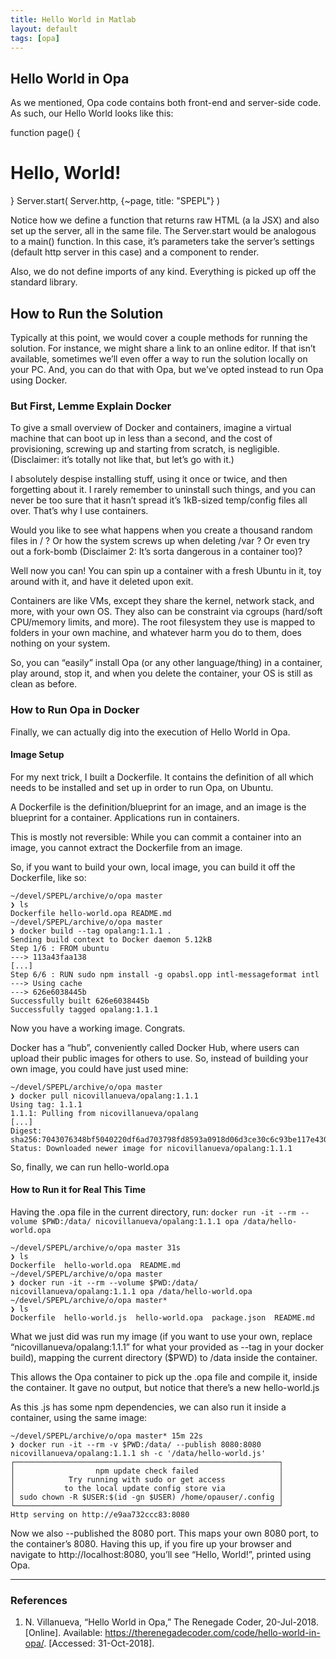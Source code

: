 ```yaml
---
title: Hello World in Matlab
layout: default
tags: [opa]
---
```


## Hello World in Opa

As we mentioned, Opa code contains both front-end and server-side code. As
such, our Hello World looks like this:

function page() {
  <h1>Hello, World!</h1>
}
Server.start(
  Server.http,
  {~page, title: "SPEPL"}
)

Notice how we define a function that returns raw HTML (a la JSX) and also set
up the server, all in the same file. The Server.start would be analogous to a
main() function. In this case, it’s parameters take the server’s settings
(default http server in this case) and a component to render.

Also, we do not define imports of any kind. Everything is picked up off the
standard library.

## How to Run the Solution

Typically at this point, we would cover a couple methods for running the solution.
For instance, we might share a link to an online editor. If that isn’t available,
sometimes we’ll even offer a way to run the solution locally on your PC. And,
you can do that with Opa, but we’ve opted instead to run Opa using Docker.

### But First, Lemme Explain Docker

To give a small overview of Docker and containers, imagine a virtual machine that
can boot up in less than a second, and the cost of provisioning, screwing up and
starting from scratch, is negligible. (Disclaimer: it’s totally not like that,
but let’s go with it.)

I absolutely despise installing stuff, using it once or twice, and then forgetting
about it. I rarely remember to uninstall such things, and you can never be too
sure that it hasn’t spread it’s 1kB-sized temp/config files all over. That’s why
I use containers.

Would you like to see what happens when you create a thousand random files
in / ? Or how the system screws up when deleting /var ? Or even try out a
fork-bomb (Disclaimer 2: It’s sorta dangerous in a container too)?

Well now you can! You can spin up a container with a fresh Ubuntu in it, toy
around with it, and have it deleted upon exit.

Containers are like VMs, except they share the kernel, network stack, and more,
with your own OS. They also can be constraint via cgroups (hard/soft CPU/memory
limits, and more). The root filesystem they use is mapped to folders in your
own machine, and whatever harm you do to them, does nothing on your system.

So, you can “easily” install Opa (or any other language/thing) in a container,
play around, stop it, and when you delete the container, your OS is still as
clean as before.

### How to Run Opa in Docker

Finally, we can actually dig into the execution of Hello World in Opa.

#### Image Setup

For my next trick, I built a Dockerfile. It contains the definition of all
which needs to be installed and set up in order to run Opa, on Ubuntu.

A Dockerfile is the definition/blueprint for an image, and an image is the
blueprint for a container. Applications run in containers.

This is mostly not reversible: While you can commit a container into an image,
you cannot extract the Dockerfile from an image.

So, if you want to build your own, local image, you can build it off the
Dockerfile, like so:

```console
~/devel/SPEPL/archive/o/opa master
❯ ls
Dockerfile hello-world.opa README.md
~/devel/SPEPL/archive/o/opa master
❯ docker build --tag opalang:1.1.1 .
Sending build context to Docker daemon 5.12kB
Step 1/6 : FROM ubuntu
---> 113a43faa138
[...]
Step 6/6 : RUN sudo npm install -g opabsl.opp intl-messageformat intl
---> Using cache
---> 626e6038445b
Successfully built 626e6038445b
Successfully tagged opalang:1.1.1
```

Now you have a working image. Congrats.

Docker has a “hub”, conveniently called Docker Hub, where users can upload
their public images for others to use. So, instead of building your own image,
you could have just used mine:

```console
~/devel/SPEPL/archive/o/opa master
❯ docker pull nicovillanueva/opalang:1.1.1
Using tag: 1.1.1
1.1.1: Pulling from nicovillanueva/opalang
[...]
Digest: sha256:7043076348bf5040220df6ad703798fd8593a0918d06d3ce30c6c93be117e430
Status: Downloaded newer image for nicovillanueva/opalang:1.1.1
```

So, finally, we can run hello-world.opa

#### How to Run it for Real This Time

Having the .opa file in the current directory, run: `docker run -it --rm --volume $PWD:/data/ nicovillanueva/opalang:1.1.1 opa /data/hello-world.opa`

```console
~/devel/SPEPL/archive/o/opa master 31s
❯ ls
Dockerfile  hello-world.opa  README.md
~/devel/SPEPL/archive/o/opa master
❯ docker run -it --rm --volume $PWD:/data/ nicovillanueva/opalang:1.1.1 opa /data/hello-world.opa
~/devel/SPEPL/archive/o/opa master*
❯ ls
Dockerfile  hello-world.js  hello-world.opa  package.json  README.md
```

What we just did was run my image (if you want to use your own, replace
“nicovillanueva/opalang:1.1.1” for what your provided as --tag in your docker build),
mapping the current directory ($PWD) to /data inside the container.

This allows the Opa container to pick up the .opa file and compile it, inside
the container. It gave no output, but notice that there’s a new hello-world.js

As this .js has some npm dependencies, we can also run it inside a container,
using the same image:

```console
~/devel/SPEPL/archive/o/opa master* 15m 22s
❯ docker run -it --rm -v $PWD:/data/ --publish 8080:8080 nicovillanueva/opalang:1.1.1 sh -c '/data/hello-world.js'
┌───────────────────────────────────────────────────────────┐
│                  npm update check failed                  │
│            Try running with sudo or get access            │
│           to the local update config store via            │
│ sudo chown -R $USER:$(id -gn $USER) /home/opauser/.config │
└───────────────────────────────────────────────────────────┘
Http serving on http://e9aa732ccc83:8080
```

Now we also --published the 8080 port. This maps your own 8080 port, to the
container’s 8080. Having this up, if you fire up your browser and navigate
to http://localhost:8080, you’ll see “Hello, World!”, printed using Opa.

---

### References

1. N. Villanueva, “Hello World in Opa,” The Renegade Coder, 20-Jul-2018.
  [Online]. Available: <https://therenegadecoder.com/code/hello-world-in-opa/>.
  [Accessed: 31-Oct-2018].
